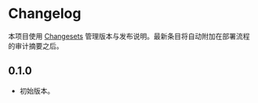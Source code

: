 # Changelog

本项目使用 [Changesets](https://github.com/changesets/changesets) 管理版本与发布说明。最新条目将自动附加在部署流程的审计摘要之后。

## 0.1.0

- 初始版本。
